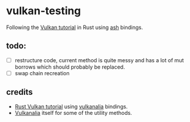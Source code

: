 # vulkan-testing
Following the [Vulkan tutorial](https://vulkan-tutorial.com/Introduction) in Rust using [ash](https://github.com/ash-rs/ash) bindings.

## todo:
- [ ] restructure code, current method is quite messy and has a lot of mut borrows which should probably be replaced.
- [ ] swap chain recreation

## credits
- [Rust Vulkan tutorial](https://kylemayes.github.io/vulkanalia/introduction.html) using [vulkanalia](https://github.com/KyleMayes/vulkanalia/) bindings.
- [Vulkanalia](https://github.com/KyleMayes/vulkanalia/) itself for some of the utility methods.
